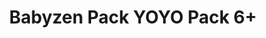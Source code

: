 ---
title: "Babyzen Pack YOYO Pack 6+"
categories: [Poussette]
image: "img/yoyo-6+-airfrance.webp"
website: ""

price: 0
progress: 0
---